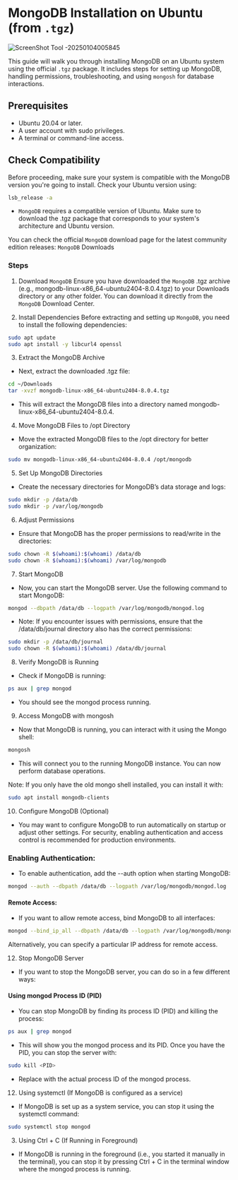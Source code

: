 # MongoDB Installation on Ubuntu (from `.tgz`)

![ScreenShot Tool -20250104005845](https://github.com/user-attachments/assets/ba9d91df-eb5e-4621-8ddf-d26fa717351a)

This guide will walk you through installing MongoDB on an Ubuntu system using the official `.tgz` package. It includes steps for setting up MongoDB, handling permissions, troubleshooting, and using `mongosh` for database interactions.

## Prerequisites

- Ubuntu 20.04 or later.
- A user account with sudo privileges.
- A terminal or command-line access.

## Check Compatibility

Before proceeding, make sure your system is compatible with the MongoDB version you're going to install. Check your Ubuntu version using:

```bash
lsb_release -a
```
- `MongoDB` requires a compatible version of Ubuntu. Make sure to download the .tgz package that corresponds to your system's architecture and Ubuntu version.

You can check the official `MongoDB` download page for the latest community edition releases:
`MongoDB` Downloads

### Steps
 1. Download `MongoDB`
Ensure you have downloaded the `MongoDB` .tgz archive (e.g., mongodb-linux-x86_64-ubuntu2404-8.0.4.tgz) to your Downloads directory or any other folder. You can download it directly from the `MongoDB` Download Center.

2. Install Dependencies
Before extracting and setting up `MongoDB`, you need to install the following dependencies:

```bash
sudo apt update
sudo apt install -y libcurl4 openssl
```
3. Extract the MongoDB Archive
- Next, extract the downloaded .tgz file:

```bash
cd ~/Downloads
tar -xvzf mongodb-linux-x86_64-ubuntu2404-8.0.4.tgz
```
- This will extract the MongoDB files into a directory named mongodb-linux-x86_64-ubuntu2404-8.0.4.

4. Move MongoDB Files to /opt Directory
- Move the extracted MongoDB files to the /opt directory for better organization:

```bash
sudo mv mongodb-linux-x86_64-ubuntu2404-8.0.4 /opt/mongodb
```
5. Set Up MongoDB Directories
- Create the necessary directories for MongoDB’s data storage and logs:

```bash
sudo mkdir -p /data/db
sudo mkdir -p /var/log/mongodb
```
6. Adjust Permissions
- Ensure that MongoDB has the proper permissions to read/write in the directories:

```bash
sudo chown -R $(whoami):$(whoami) /data/db
sudo chown -R $(whoami):$(whoami) /var/log/mongodb
```
7. Start MongoDB
- Now, you can start the MongoDB server. Use the following command to start MongoDB:

```bash
mongod --dbpath /data/db --logpath /var/log/mongodb/mongod.log
```
- Note: If you encounter issues with permissions, ensure that the /data/db/journal directory also has the correct permissions:

```bash
sudo mkdir -p /data/db/journal
sudo chown -R $(whoami):$(whoami) /data/db/journal
```
8. Verify MongoDB is Running
- Check if MongoDB is running:

```bash
ps aux | grep mongod
```
- You should see the mongod process running.

9. Access MongoDB with mongosh
- Now that MongoDB is running, you can interact with it using the Mongo shell:

```bash
mongosh
```
- This will connect you to the running MongoDB instance. You can now perform database operations.

Note: If you only have the old mongo shell installed, you can install it with:

```bash
sudo apt install mongodb-clients
```
10. Configure MongoDB (Optional)
- You may want to configure MongoDB to run automatically on startup or adjust other settings. For security, enabling authentication and access control is recommended for production environments.

### Enabling Authentication:
- To enable authentication, add the --auth option when starting MongoDB:

```bash
mongod --auth --dbpath /data/db --logpath /var/log/mongodb/mongod.log
```
#### Remote Access:
- If you want to allow remote access, bind MongoDB to all interfaces:

```bash
mongod --bind_ip_all --dbpath /data/db --logpath /var/log/mongodb/mongod.log
```
Alternatively, you can specify a particular IP address for remote access.

12. Stop MongoDB Server
- If you want to stop the MongoDB server, you can do so in a few different ways:

#### Using mongod Process ID (PID)
- You can stop MongoDB by finding its process ID (PID) and killing the process:

```bash
ps aux | grep mongod
```
- This will show you the mongod process and its PID. Once you have the PID, you can stop the server with:

```bash
sudo kill <PID>
```
- Replace <PID> with the actual process ID of the mongod process.

12. Using systemctl (If MongoDB is configured as a service)
- If MongoDB is set up as a system service, you can stop it using the systemctl command:

```bash
sudo systemctl stop mongod
```
3. Using Ctrl + C (If Running in Foreground)
- If MongoDB is running in the foreground (i.e., you started it manually in the terminal), you can stop it by pressing Ctrl + C in the terminal window where the mongod process is running.
